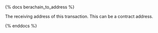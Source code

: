 {% docs berachain_to_address %}

The receiving address of this transaction. This can be a contract address. 

{% enddocs %}
